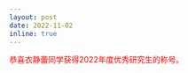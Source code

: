 ```yaml
---
layout: post
date: 2022-11-02
inline: true
---
```


<font color=red>恭喜衣静蕾同学获得2022年度优秀研究生的称号。</font>
